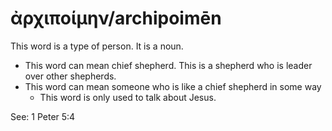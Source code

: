 # ἀρχιποίμην/archipoimēn 
This word is a type of person. It is a noun. 

* This word can mean chief shepherd. This is a shepherd who is leader over other shepherds.
* This word can mean someone who is like a chief shepherd in some way
    * This word is only used to talk about Jesus. 

See: 1 Peter 5:4
